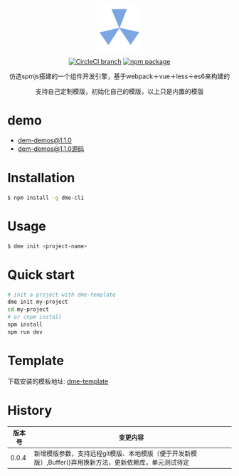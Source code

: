 <p align="center">
  <a href="http://source.unclay.com/dme/1.1.0/index.html" target="_blank">
    <img src="https://raw.githubusercontent.com/unclay/dme-cli/master/logo.png" width="100">
  </a>
</p>
<p align="center">
  <a href="https://circleci.com/gh/unclay/dme-cli"><img src="https://img.shields.io/circleci/project/unclay/dme-cli/master.svg" alt="CircleCI branch"></a>
  <a href="https://www.npmjs.com/package/dme-cli"><img src="https://img.shields.io/npm/v/dme-cli.svg" alt="npm package"></a>
  <br>
</p>
<p align="center">仿造spmjs搭建的一个组件开发引擎，基于webpack＋vue＋less＋es6来构建的</p>
<p align="center">支持自己定制模版，初始化自己的模版，以上只是内置的模版</p>

# demo

+ <a href="http://source.unclay.com/dme/1.1.0/index.html" target="_blank">dem-demos@1.1.0</a>
+ <a href="https://github.com/unclay/dme-demos" target="_blank">dem-demos@1.1.0源码</a>

# Installation

``` bash
$ npm install -g dme-cli
```

# Usage

``` bash
$ dme init <project-name>
```

# Quick start

``` bash
# init a project with dme-template
dme init my-project
cd my-project
# or cnpm install
npm install
npm run dev
```

# Template
下载安装的模板地址: <a href="https://github.com/unclay/dme-template" target="_blank">dme-template</a>

# History

|版本号|变更内容|
|----|----|
|0.0.4|新增模版参数，支持远程git模版、本地模版（便于开发新模版）,Buffer()弃用换新方法，更新依赖库，单元测试待定